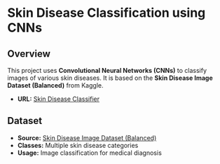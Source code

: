 # Skin Disease Classification using CNNs

## Overview

This project uses **Convolutional Neural Networks (CNNs)** to classify images of various skin diseases. It is based on the **Skin Disease Image Dataset (Balanced)** from Kaggle.

- **URL:** [Skin Disease Classifier](https://skin-diseases-classifier.streamlit.app)

## Dataset

- **Source:** [Skin Disease Image Dataset (Balanced)](https://www.kaggle.com/datasets/riyaelizashaju/skin-disease-image-dataset-balanced)
- **Classes:** Multiple skin disease categories
- **Usage:** Image classification for medical diagnosis
